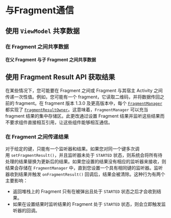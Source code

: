 # 与Fragment通信

## 使用 `ViewModel` 共享数据

### 在 Fragment 之间共享数据

#### 在父 Fragment 与子 Fragment 之间共享数据

## 使用 Fragment Result API 获取结果

在某些情况下，您可能要在 Fragment 之间或 Fragment 与其宿主 Activity 之间传递一次性值。例如，您可能有一个 fragment，它读取二维码，并将数据传回之前的 fragment。在 fragment 版本 1.3.0 及更高版本中，每个 [`FragmentManager`](https://developer.android.com/reference/androidx/fragment/app/FragmentManager?hl=zh-cn) 都实现了 [`FragmentResultOwner`](https://developer.android.com/reference/androidx/fragment/app/FragmentResultOwner?hl=zh-cn)。这意味着，`FragmentManager` 可以充当 fragment 结果的集中存储区。此更改通过设置 Fragment 结果并监听这些结果而不要求组件直接相互引用，让这些组件能够相互通信。

### 在 Fragment 之间传递结果

对于给定的键，只能有一个监听器和结果。如果您对同一个键多次调用 `setFragmentResult()`，并且监听器未处于 `STARTED` 状态，则系统会将所有待处理的结果替换为更新后的结果。如果您设置的结果没有相应的监听器来接收，则结果会存储在 `FragmentManager` 中，直到您设置一个具有相同键的监听器。监听器收到结果并触发 `onFragmentResult()` 回调后，结果会被清除。这种行为有两个主要影响：

- 返回堆栈上的 Fragment 只有在被弹出且处于 `STARTED` 状态之后才会收到结果。
- 如果在设置结果时监听结果的 Fragment 处于 `STARTED` 状态，则会立即触发监听器的回调。
